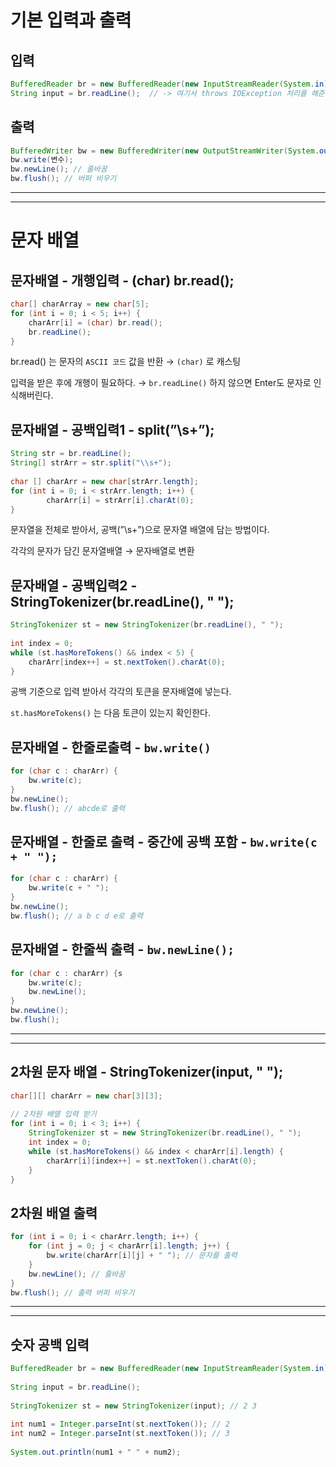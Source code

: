 # 기본 입력과 출력

## 입력

```java
BufferedReader br = new BufferedReader(new InputStreamReader(System.in));
String input = br.readLine();  // -> 여기서 throws IOException 처리를 해준다.
```

## 출력

```java
BufferedWriter bw = new BufferedWriter(new OutputStreamWriter(System.out));
bw.write(변수);
bw.newLine(); // 줄바꿈
bw.flush(); // 버퍼 비우기
```

---

---

# 문자 배열

## 문자배열 - 개행입력 - (char) br.read();

```java
char[] charArray = new char[5];
for (int i = 0; i < 5; i++) {
    charArr[i] = (char) br.read();
    br.readLine();
}
```

br.read() 는 문자의 `ASCII 코드` 값을 반환 → `(char)` 로 캐스팅

입력을 받은 후에 개행이 필요하다. → `br.readLine()` 하지 않으면 Enter도 문자로 인식해버린다.

## 문자배열 - 공백입력1 - split(”\\s+”);

```java
String str = br.readLine();
String[] strArr = str.split("\\s+");
		
char [] charArr = new char[strArr.length];
for (int i = 0; i < strArr.length; i++) {
		charArr[i] = strArr[i].charAt(0);
}
```

문자열을 전체로 받아서, 공백(”\\s+”)으로 문자열 배열에 담는 방법이다.

각각의 문자가 담긴 문자열배열 → 문자배열로 변환

## 문자배열 - 공백입력2 - StringTokenizer(br.readLine(), " ");

```java
StringTokenizer st = new StringTokenizer(br.readLine(), " ");
		
int index = 0;
while (st.hasMoreTokens() && index < 5) {
    charArr[index++] = st.nextToken().charAt(0);
}
```

공백 기준으로 입력 받아서 각각의 토큰을 문자배열에 넣는다.

`st.hasMoreTokens()` 는 다음 토큰이 있는지 확인한다.

## 문자배열 - 한줄로출력 - `bw.write()`

```java
for (char c : charArr) {
    bw.write(c);
}
bw.newLine();
bw.flush(); // abcde로 출력
```

## 문자배열 - 한줄로 출력 - 중간에 공백 포함 - `bw.write(c + " ");`

```java
for (char c : charArr) {
    bw.write(c + " ");
}
bw.newLine();
bw.flush(); // a b c d e로 출력
```

## 문자배열 - 한줄씩 출력 - `bw.newLine();`

```java
for (char c : charArr) {s
    bw.write(c);
    bw.newLine();
}
bw.newLine();
bw.flush();
```

---

---

## 2차원 문자 배열 - StringTokenizer(input, " ");

```java
char[][] charArr = new char[3][3];
        
// 2차원 배열 입력 받기
for (int i = 0; i < 3; i++) {
    StringTokenizer st = new StringTokenizer(br.readLine(), " ");
    int index = 0;
    while (st.hasMoreTokens() && index < charArr[i].length) {
        charArr[i][index++] = st.nextToken().charAt(0);
    }
}
```

## 2차원 배열 출력

```java
for (int i = 0; i < charArr.length; i++) {
    for (int j = 0; j < charArr[i].length; j++) {
        bw.write(charArr[i][j] + " "); // 문자를 출력
    }
    bw.newLine(); // 줄바꿈
}
bw.flush(); // 출력 버퍼 비우기
```

---

---

## 숫자 공백 입력

```java
BufferedReader br = new BufferedReader(new InputStreamReader(System.in));
		
String input = br.readLine();
		
StringTokenizer st = new StringTokenizer(input); // 2 3
		
int num1 = Integer.parseInt(st.nextToken()); // 2
int num2 = Integer.parseInt(st.nextToken()); // 3
		
System.out.println(num1 + " " + num2);
```
